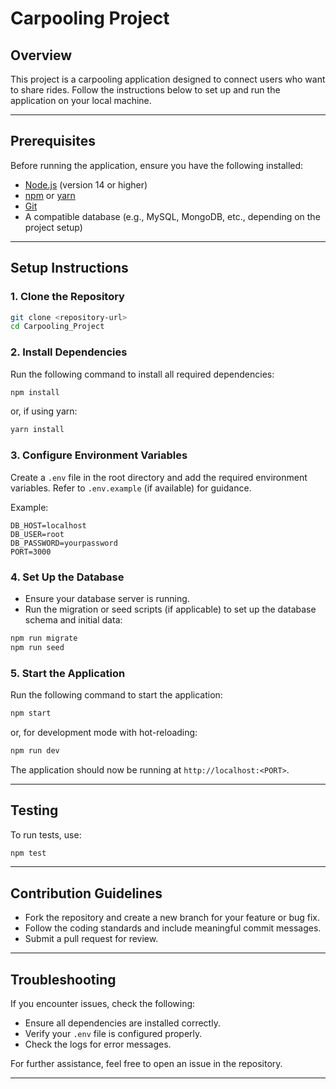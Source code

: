 # Carpooling Project

## Overview
This project is a carpooling application designed to connect users who want to share rides. Follow the instructions below to set up and run the application on your local machine.

---

## Prerequisites
Before running the application, ensure you have the following installed:
- [Node.js](https://nodejs.org/) (version 14 or higher)
- [npm](https://www.npmjs.com/) or [yarn](https://yarnpkg.com/)
- [Git](https://git-scm.com/)
- A compatible database (e.g., MySQL, MongoDB, etc., depending on the project setup)

---

## Setup Instructions

### 1. Clone the Repository
```bash
git clone <repository-url>
cd Carpooling_Project
```

### 2. Install Dependencies
Run the following command to install all required dependencies:
```bash
npm install
```
or, if using yarn:
```bash
yarn install
```

### 3. Configure Environment Variables
Create a `.env` file in the root directory and add the required environment variables. Refer to `.env.example` (if available) for guidance.

Example:
```
DB_HOST=localhost
DB_USER=root
DB_PASSWORD=yourpassword
PORT=3000
```

### 4. Set Up the Database
- Ensure your database server is running.
- Run the migration or seed scripts (if applicable) to set up the database schema and initial data:
```bash
npm run migrate
npm run seed
```

### 5. Start the Application
Run the following command to start the application:
```bash
npm start
```
or, for development mode with hot-reloading:
```bash
npm run dev
```

The application should now be running at `http://localhost:<PORT>`.

---

## Testing
To run tests, use:
```bash
npm test
```

---

## Contribution Guidelines
- Fork the repository and create a new branch for your feature or bug fix.
- Follow the coding standards and include meaningful commit messages.
- Submit a pull request for review.

---

## Troubleshooting
If you encounter issues, check the following:
- Ensure all dependencies are installed correctly.
- Verify your `.env` file is configured properly.
- Check the logs for error messages.

For further assistance, feel free to open an issue in the repository.

---

